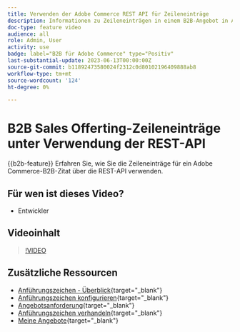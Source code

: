 ```yaml
---
title: Verwenden der Adobe Commerce REST API für Zeileneinträge
description: Informationen zu Zeileneinträgen in einem B2B-Angebot in Adobe Commerce mithilfe der REST-API
doc-type: feature video
audience: all
role: Admin, User
activity: use
badge: label="B2B für Adobe Commerce" type="Positiv"
last-substantial-update: 2023-06-13T00:00:00Z
source-git-commit: b11892473580024f2312c0d80102196409888ab8
workflow-type: tm+mt
source-wordcount: '124'
ht-degree: 0%

---
```


# B2B Sales Offerting-Zeileneinträge unter Verwendung der REST-API

{{b2b-feature}}
Erfahren Sie, wie Sie die Zeileneinträge für ein Adobe Commerce-B2B-Zitat über die REST-API verwenden.

## Für wen ist dieses Video?

- Entwickler

## Videoinhalt

>[!VIDEO](https://video.tv.adobe.com/v/3420418?learn=on)

## Zusätzliche Ressourcen

- [Anführungszeichen - Überblick](https://experienceleague.adobe.com/docs/commerce-admin/b2b/quotes/quotes.html){target="_blank"}
- [Anführungszeichen konfigurieren](https://experienceleague.adobe.com/docs/commerce-admin/b2b/quotes/configure-quotes.html){target="_blank"}
- [Angebotsanforderung](https://experienceleague.adobe.com/docs/commerce-admin/b2b/quotes/quote-request.html){target="_blank"}
- [Anführungszeichen verhandeln](https://experienceleague.adobe.com/docs/commerce-admin/b2b/quotes/quote-price-negotiation.html){target="_blank"}
- [Meine Angebote](https://experienceleague.adobe.com/docs/commerce-admin/b2b/quotes/account-dashboard-my-quotes.html){target="_blank"}
